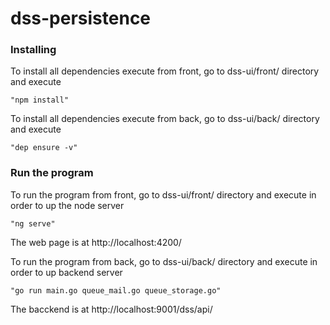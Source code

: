 # dss-persistence

### Installing

To install all dependencies execute from front, go to dss-ui/front/ directory and execute

```
"npm install"
```

To install all dependencies execute from back, go to dss-ui/back/ directory and execute

```
"dep ensure -v"
```

### Run the program
To run the program from front, go to dss-ui/front/ directory and execute in order to up the node server
```
"ng serve"
```
The web page is at http://localhost:4200/

To run the program from back, go to dss-ui/back/ directory and execute in order to up backend server
```
"go run main.go queue_mail.go queue_storage.go"
```
The bacckend is at http://localhost:9001/dss/api/


